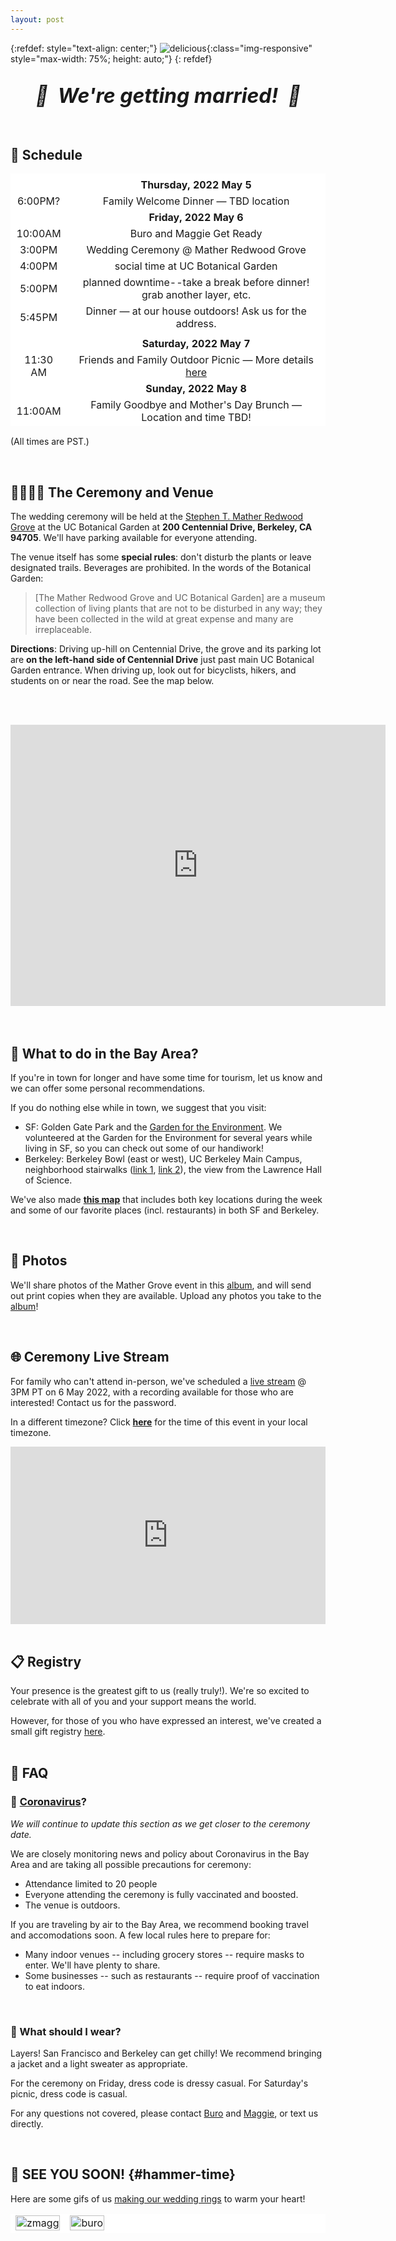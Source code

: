 ```yaml
---
layout: post
---
```


{:refdef: style="text-align: center;"}
![delicious](assets/asparagus.jpg){:class="img-responsive" style="max-width: 75%; height: auto;"}
{: refdef}

<br />
<center>
    <strong>
        <i>
            <font size="6">🎉&nbsp;&nbsp;We're getting married!&nbsp;&nbsp;🥳</font>
        </i>
    </strong>
</center>
<br />
<br />

## 📅 Schedule

<table style="border-style: hidden; background-color: white" width="70%">
  <tbody>
    <tr style="background-color: white">
      <td style="border-style: hidden; text-align: center;"> </td>
      <td style="text-align: center; border-style: hidden;"> </td>
    </tr>
     <tr style="background-color: white">
      <td style="border-style: hidden; text-align: center;"> </td>
      <td style="text-align: center; border-style: hidden;"><strong>Thursday, 2022 May 5</strong></td>
    </tr>
    <tr style="background-color: white">
      <td style="border-style: hidden; text-align: center;">6:00PM?</td>
      <td style="text-align: center; border-style: hidden;">Family Welcome Dinner — TBD location</td>
    </tr>
    <tr style="background-color: white">
      <td style="border-style: hidden; text-align: center;"> </td>
      <td style="text-align: center; border-style: hidden;"><strong>Friday, 2022 May 6</strong></td>
    </tr>
    <tr style="background-color: white">
      <td style="border-style: hidden; text-align: center;">10:00AM</td>
      <td style="text-align: center; border-style: hidden;">Buro and Maggie Get Ready</td>
    </tr>
    <tr style="background-color: white">
      <td style="border-style: hidden; text-align: center;">3:00PM</td>
      <td style="text-align: center; border-style: hidden;">Wedding Ceremony @ Mather Redwood Grove</td>
    </tr>
    <tr style="background-color: white">
      <td style="border-style: hidden; text-align: center;">4:00PM</td>
      <td style="text-align: center; border-style: hidden;">social time at UC Botanical Garden</td>
    </tr>
     <tr style="background-color: white">
      <td style="border-style: hidden; text-align: center;">5:00PM</td>
      <td style="text-align: center; border-style: hidden;">planned downtime--take a break before dinner! grab another layer, etc.</td>
    </tr>
    <tr style="background-color: white">
      <td style="border-style: hidden; text-align: center;">5:45PM</td>
      <td style="text-align: center; border-style: hidden;">Dinner — at our house outdoors! Ask us for the address. </td>
    </tr>
    <tr style="background-color: white">
      <td style="border-style: hidden; text-align: center;"> </td>
      <td style="text-align: center; border-style: hidden;"> </td>
    </tr>
    <tr style="background-color: white">
      <td style="border-style: hidden; text-align: center;"> </td>
      <td style="text-align: center; border-style: hidden;"><strong>Saturday, 2022 May 7</strong></td>
    </tr>
    <tr style="background-color: white">
      <td style="border-style: hidden; text-align: center;">11:30 AM</td>
      <td style="text-align: center; border-style: hidden;">Friends and Family Outdoor Picnic — More details <a href="https://mookerzhou.github.io/picnic/">here</a></td>
    </tr>
     <tr style="background-color: white">
      <td style="border-style: hidden; text-align: center;"> </td>
      <td style="text-align: center; border-style: hidden;"><strong>Sunday, 2022 May 8</strong></td>
    </tr>
    <tr style="background-color: white">
      <td style="border-style: hidden; text-align: center;">11:00AM</td>
      <td style="text-align: center; border-style: hidden;">Family Goodbye and Mother's Day Brunch — Location and time TBD!</td>
    </tr>
  </tbody>
</table>

(All times are PST.)

<br />

## 👰🏻🤵🏾 The Ceremony and Venue

The wedding ceremony will be held at the [Stephen T. Mather Redwood
Grove][ucb_grove] at the UC Botanical Garden at **200 Centennial Drive, Berkeley,
CA 94705**. We'll have parking available for everyone attending.

The venue itself has some **special rules**: don't disturb the plants or leave
designated trails. Beverages are prohibited. In the words of the Botanical
Garden:

> [The Mather Redwood Grove and UC Botanical Garden] are a museum collection of
> living plants that are not to be disturbed in any way; they have been
> collected in the wild at great expense and many are irreplaceable.

**Directions**: Driving up-hill on Centennial Drive, the grove and its parking
lot are **on the left-hand side of Centennial Drive** just past main UC
Botanical Garden entrance. When driving up, look out for bicyclists, hikers, and
students on or near the road. See the map below.

<br /><br />
<div style="text-align:center">
<iframe src="https://www.google.com/maps/embed?pb=!1m18!1m12!1m3!1d3149.3428438852993!2d-122.24142214901772!3d37.87566417964179!2m3!1f0!2f0!3f0!3m2!1i1024!2i768!4f13.1!3m3!1m2!1s0x80857c46306b0e89%3A0x8ec0c5ddd1e43bd!2sBotanical%20Garden%20Lot!5e0!3m2!1sen!2sus!4v1644810000818!5m2!1sen!2sus" width="600" height="450" style="border:0;" allowfullscreen="" loading="lazy"></iframe>
</div>
<br /><br />

## 🌉 What to do in the Bay Area?

If you're in town for longer and have some time for tourism, let us know and we can offer some personal recommendations.

If you do nothing else while in town, we suggest that you visit:

- SF: Golden Gate Park and the [Garden for the Environment][gfe]. We volunteered at the Garden for the Environment for several years while living in SF, so you can check out some of our handiwork!
- Berkeley: Berkeley Bowl (east or west), UC Berkeley Main Campus, neighborhood stairwalks ([link 1][berkeley_paths], [link
  2][berkeley_paths1]), the view from the Lawrence Hall of Science.

We've also made [**this map**][sfbay_map] that includes both key locations during the week and some of our favorite places (incl. restaurants) in both SF and Berkeley. 

[gfe]: https://www.gardenfortheenvironment.org/
[sfbay_map]: https://www.google.com/maps/d/viewer?hl=en&mid=1i1y9zUZi0Qa98VZmPFJftnVRfzKyWrYX&ll=37.7808331084555%2C-122.25537206463261&z=11
[ucb_grove]: https://botanicalgarden.berkeley.edu/rentals-redwood-grove
[berkeley_paths]: https://www.berkeleypaths.org/path-list
[berkeley_paths1]: https://socalstairclimbers.com/tag/berkeley-stair-walking/

<br />

## 📸 Photos

We'll share photos of the Mather Grove event in this [album][album], and will send
out print copies when they are available. Upload any photos you take to the
[album][album]!

[album]: https://photos.app.goo.gl/xdXo85k2QW2CSyR17

<br />

## 🌐 Ceremony Live Stream 

For family who can't attend in-person, we've scheduled a [live
stream](https://vimeo.com/704420461) @ 3PM PT on 6 May 2022, with a recording
available for those who are interested! Contact us for the password.

In a different timezone? Click **[here][timezones]** for the time of this event
in your local timezone.

<div style="padding:56.25% 0 0 0;position:relative;"><iframe src="https://player.vimeo.com/video/707129627?h=10cd623d41&amp;badge=0&amp;autopause=0&amp;player_id=0&amp;app_id=58479" frameborder="0" allow="autoplay; fullscreen; picture-in-picture" allowfullscreen style="position:absolute;top:0;left:0;width:100%;height:100%;" title="Wedding Ceremony"></iframe></div><script src="https://player.vimeo.com/api/player.js"></script>

[timezones]: https://savvytime.com/converter/pt-to-ist-germany-stuttgart-united-kingdom-london-ca-ontario-ma-boston-nc-charlotte/may-6-2022/3pm

<br />

## 📋 Registry

Your presence is the greatest gift to us (really truly!). We're so excited to celebrate with all of you and your support means the world.

However, for those of you who have expressed an interest, we've created a small gift registry [here](https://www.zola.com/registry/mookerzhou).
<br />
<br />

## 🤔 FAQ

### 🦠 [Coronavirus][covid-19]?

_We will continue to update this section as we get closer to the ceremony date._

We are closely monitoring news and policy about Coronavirus in the Bay Area and
are taking all possible precautions for ceremony:

- Attendance limited to 20 people
- Everyone attending the ceremony is fully vaccinated and boosted.
- The venue is outdoors.

If you are traveling by air to the Bay Area, we recommend booking travel and
accomodations soon. A few local rules here to prepare for:

- Many indoor venues -- including grocery stores -- require masks to
  enter. We'll have plenty to share.
- Some businesses -- such as restaurants -- require proof of vaccination to eat
  indoors.

[berkeley]: https://www.cityofberkeley.info/covid19/whats-open/
[berkeley-covid]: https://www.berkeleyside.org/2020/03/14/covid-19-berkeley-by-the-numbers-plus-some-key-resources-to-help-you-stay-informed

<br/>

### 🧥 What should I wear?

Layers! San Francisco and Berkeley can get chilly! We recommend bringing a
jacket and a light sweater as appropriate.

For the ceremony on Friday, dress code is dressy casual. For Saturday's picnic, dress code is casual.

For any questions not covered, please contact [Buro](mailto:mookerji@gmail.com)
and [Maggie](mailto:emmbeezee@gmail.com), or text us directly.

[covid-19]: https://www.cdc.gov/coronavirus/2019-ncov/summary.html

<br />

## 💍 SEE YOU SOON! {#hammer-time}

Here are some gifs of us [making our wedding rings][diy] to warm your heart!

<table style="border-style: hidden; background-color: white">
  <tbody>
    <tr class="noBorder" style="background-color: white">
      <td style="border-style: hidden; text-align: center;">
        <img src="assets/zmagg.gif" alt="zmagg" width="100%"/>
      </td>
      <td style="text-align: center; border-style: hidden;">
        <img src="assets/mookerji-flipped.gif" alt="buro" width="100%"/>
      </td>
    </tr>
  </tbody>
</table>

[diy]: https://www.diyweddingrings.com/
